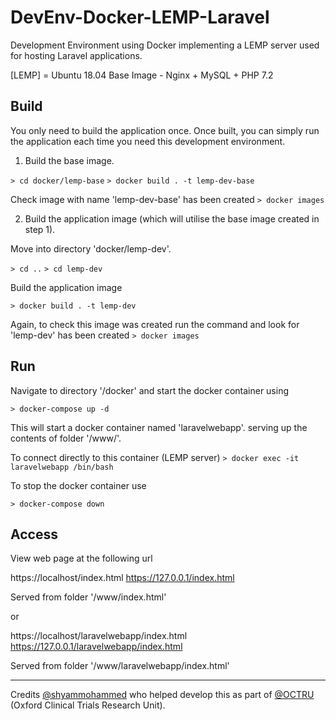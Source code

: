 # DevEnv-Docker-LEMP-Laravel

Development Environment using Docker implementing a LEMP server used for hosting Laravel applications.

[LEMP] = Ubuntu 18.04 Base Image - Nginx + MySQL + PHP 7.2 


## Build

You only need to build the application once.
Once built, you can simply run the application each time you need this development environment. 

1. Build the base image.

`> cd docker/lemp-base`
`> docker build . -t lemp-dev-base`

Check image with name 'lemp-dev-base' has been created
`> docker images`


2. Build the application image (which will utilise the base image created in step 1).

Move into directory 'docker/lemp-dev'.

`> cd ..`
`> cd lemp-dev`

Build the application image

`> docker build . -t lemp-dev`

Again, to check this image was created run the command and look for 'lemp-dev' has been created
`> docker images`


## Run

Navigate to directory '/docker'
and start the docker container using

`> docker-compose up -d`

This will start a docker container named 'laravelwebapp'.
serving up the contents of folder '/www/'.

To connect directly to this container (LEMP server)
`> docker exec -it laravelwebapp /bin/bash`

To stop the docker container use

`> docker-compose down`


## Access 

View web page at the following url 

https://localhost/index.html
https://127.0.0.1/index.html

Served from folder '/www/index.html'

or

https://localhost/laravelwebapp/index.html
https://127.0.0.1/laravelwebapp/index.html

Served from folder '/www/laravelwebapp/index.html'

___

Credits <a href="https://github.com/shyammohammed">@shyammohammed</a>
who helped develop this as part of <a href="https://github.com/OCTRU">@OCTRU</a>
(Oxford Clinical Trials Research Unit).
